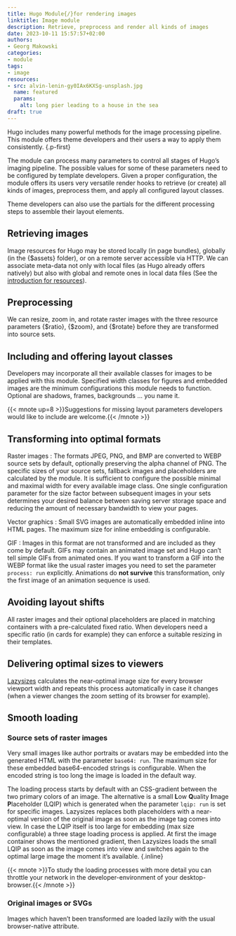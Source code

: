 ```yaml
---
title: Hugo Module{/}for rendering images
linktitle: Image module
description: Retrieve, preprocess and render all kinds of images
date: 2023-10-11 15:57:57+02:00
authors:
- Georg Makowski
categories:
- module
tags:
- image
resources:
- src: alvin-lenin-gy0IAx6KXSg-unsplash.jpg
  name: featured
  params:
    alt: long pier leading to a house in the sea
draft: true
---
```


Hugo includes many powerful methods for the image processing pipeline. This module offers theme developers and their users a way to apply them consistently.
{.p-first}
<!--more-->

The module can process many parameters to control all stages of Hugo’s imaging pipeline. The possible values for some of these parameters need to be configured by template developers. Given a proper configuration, the module offers its users very versatile render hooks to retrieve (or create) all kinds of images, preprocess them, and apply all configured layout classes.

Theme developers can also use the partials for the different processing steps to assemble their layout elements.

## Retrieving images

Image resources for Hugo may be stored locally (in page bundles), globally (in the {$assets} folder), or on a remote server accessible via HTTP. We can associate meta-data not only with local files (as Hugo already offers natively) but also with global and remote ones in local data files (See the [introduction for resources](/doc/intro/workflow/resources)).

## Preprocessing

We can resize, zoom in, and rotate raster images with the three resource parameters {$ratio}, {$zoom}, and {$rotate} before they are transformed into source sets.

## Including and offering layout classes

Developers may incorporate all their available classes for images to be applied with this module. Specified width classes for figures and embedded images are the minimum configurations this module needs to function. Optional are shadows, frames, backgrounds ... you name it.

{{< mnote up=8 >}}Suggestions for missing layout parameters developers would like to include are welcome.{{< /mnote >}}

## Transforming into optimal formats

Raster images
: The formats JPEG, PNG, and BMP are converted to WEBP source sets by default, optionally preserving the alpha channel of PNG. The specific sizes of your source sets, fallback images and placeholders are calculated by the module. It is sufficient to configure the possible minimal and maximal width for every available image class. One single configuration parameter for the size factor between subsequent images in your sets determines your desired balance between saving server storage space and reducing the amount of necessary bandwidth to view your pages.

Vector graphics
: Small SVG images are automatically embedded inline into HTML pages. The maximum size for inline embedding is configurable.

GIF
: Images in this format are not transformed and are included as they come by default. GIFs may contain an animated image set and Hugo can’t tell simple GIFs from animated ones. If you want to transform a GIF into the WEBP format like the usual raster images you need to set the parameter `process: run` explicitly. Animations do **not survive** this transformation, only the first image of an animation sequence is used.  

## Avoiding layout shifts

All raster images and their optional placeholders are placed in matching containers with a pre-calculated fixed ratio. When developers need a specific ratio (in cards for example) they can enforce a suitable resizing in their templates.

## Delivering optimal sizes to viewers

[Lazysizes]() calculates the near-optimal image size for every browser viewport width and repeats this process automatically in case it changes (when a viewer changes the zoom setting of its browser for example).

## Smooth loading

### Source sets of raster images

Very small images like author portraits or avatars may be embedded into the generated HTML with the parameter `base64: run`. The maximum size for these embedded base64-encoded strings is configurable. When the encoded string is too long the image is loaded in the default way.

The loading process starts by default with an CSS-gradient between the two primary colors of an image. The alternative is a small **L**ow **Q**uality **I**mage **P**laceholder (LQIP) which is generated when the parameter `lqip: run` is set for specific images. Lazysizes replaces both placeholders with a near-optimal version of the original image as soon as the image tag comes into view. In case the LQIP itself is too large for embedding (max size configurable) a three stage loading process is applied. At first the image container shows the mentioned gradient, then Lazysizes loads the small LQIP as soon as the image comes into view and switches again to the optimal large image the moment it’s available.
{.inline}

{{< mnote >}}To study the loading processes with more detail you can throttle your network in the developer-environment of your desktop-browser.{{< /mnote >}}

### Original images or SVGs

Images which haven’t been transformed are loaded lazily with the usual browser-native attribute.